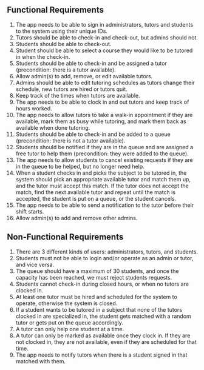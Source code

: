 ## Functional Requirements

1) The app needs to be able to sign in administrators, tutors and students to the system using their unique IDs.
2) Tutors should be able to check-in and check-out, but admins should not.
3) Students should be able to check-out.
4) Student should be able to select a course they would like to be tutored in when the check-in.
5) Students should be able to check-in and be assigned a tutor (precondition: there is a tutor available).
6) Allow admin(s) to add, remove, or edit available tutors.
7) Admins should be able to edit tutoring schedules as tutors change their schedule, new tutors are hired or tutors quit. 
8) Keep track of the times when tutors are available. 
9) The app needs to be able to clock in and out tutors and keep track of hours worked.
10) The app needs to allow tutors to take a walk-in appointment if they are available, mark them as busy while tutoring, and mark them back as available when done tutoring. 
11) Students should be able to check-in and be added to a queue (precondition: there is not a tutor available).
12) Students should be notified if they are in the queue and are assigned a free tutor to help them (precondition: they were added to the queue).
13) The app needs to allow students to cancel existing requests if they are in the queue to be helped, but no longer need help.
14) When a student checks in and picks the subject to be tutored in, the system should pick an appropriate available tutor and match them up, and the tutor must accept this match. If the tutor does not accept the match, find the next available tutor and repeat until the match is accepted, the student is put on a queue, or the student cancels. 
15) The app needs to be able to send a notification to the tutor before their shift starts.
16) Allow admin(s) to add and remove other admins.

## Non-Functional Requirements
1) There are 3 different kinds of users: administrators, tutors, and students. 
2) Students must not be able to login and/or operate as an admin or tutor, and vice versa. 
3) The queue should have a maximum of 30 students, and once the capacity has been reached, we must reject students requests. 
4) Students cannot check-in during closed hours, or when no tutors are clocked in.
5) At least one tutor must be hired and scheduled for the system to operate, otherwise the system is closed. 
6) If a student wants to be tutored in a subject that none of the tutors clocked in are specialized in, the student gets matched with a random tutor or gets put on the queue accordingly.
7) A tutor can only help one student at a time.
8) A tutor can only be marked as available once they clock in. If they are not clocked in, they are not available, even if they are scheduled for that time. 
9) The app needs to notify tutors when there is a student signed in that matched with them. 
